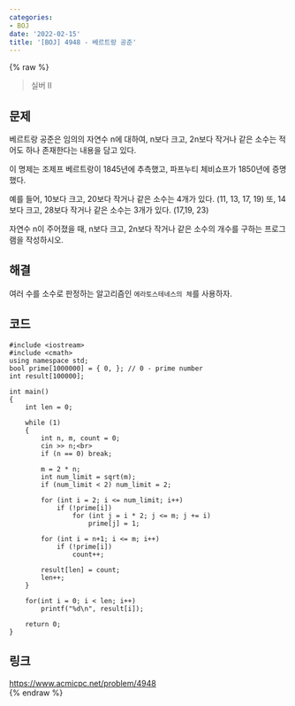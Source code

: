 ```yaml
---
categories:
- BOJ
date: '2022-02-15'
title: '[BOJ] 4948 - 베르트랑 공준'
---
```


{% raw %}
>실버 II

## 문제
베르트랑 공준은 임의의 자연수 n에 대하여, n보다 크고, 2n보다 작거나 같은 소수는 적어도 하나 존재한다는 내용을 담고 있다.

이 명제는 조제프 베르트랑이 1845년에 추측했고, 파프누티 체비쇼프가 1850년에 증명했다.

예를 들어, 10보다 크고, 20보다 작거나 같은 소수는 4개가 있다. (11, 13, 17, 19) 또, 14보다 크고, 28보다 작거나 같은 소수는 3개가 있다. (17,19, 23)

자연수 n이 주어졌을 때, n보다 크고, 2n보다 작거나 같은 소수의 개수를 구하는 프로그램을 작성하시오.

##  해결
여러 수를 소수로 판정하는 알고리즘인 `에라토스테네스의 체`를 사용하자.

## 코드
```
#include <iostream>
#include <cmath>
using namespace std;
bool prime[1000000] = { 0, }; // 0 - prime number
int result[100000];

int main()
{
	int len = 0;

	while (1)
	{
		int n, m, count = 0;
		cin >> n;<br>
		if (n == 0) break;

		m = 2 * n;
		int num_limit = sqrt(m);
		if (num_limit < 2) num_limit = 2;

		for (int i = 2; i <= num_limit; i++)
			if (!prime[i])
				for (int j = i * 2; j <= m; j += i)
					prime[j] = 1;

		for (int i = n+1; i <= m; i++)
			if (!prime[i])
				count++;

		result[len] = count;
		len++;
	}
	
	for(int i = 0; i < len; i++)
		printf("%d\n", result[i]);

	return 0;
}
```

## 링크
https://www.acmicpc.net/problem/4948<br>
{% endraw %}